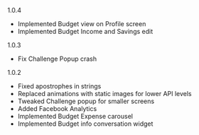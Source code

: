 
1.0.4

- Implemented Budget view on Profile screen
- Implemented Budget Income and Savings edit

1.0.3

- Fix Challenge Popup crash

1.0.2

- Fixed apostrophes in strings
- Replaced animations with static images for lower API levels
- Tweaked Challenge popup for smaller screens
- Added Facebook Analytics
- Implemented Budget Expense carousel
- Implemented Budget info conversation widget
